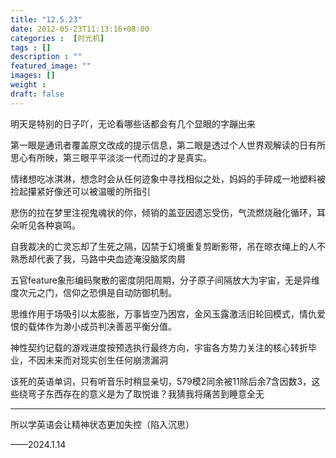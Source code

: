 ```yaml
---
title: "12.5.23"
date: 2012-05-23T11:13:16+08:00
categories :  [时光机]
tags : []
description : ""
featured_image: ""
images: []
weight : 
draft: false
---
```


明天是特别的日子吖，无论看哪些话都会有几个显眼的字蹦出来

第一眼是通讯者覆盖原文改成的提示信息，第二眼是透过个人世界观解读的日有所思心有所映，第三眼平平淡淡一代而过的才是真实。<!--more-->

情绪想吃冰淇淋，想念时会从任何迹象中寻找相似之处，妈妈的手碎成一地塑料被捡起攥紧好像还可以被温暖的所指引

悲伤的拉在梦里注视鬼魂状的你，倾销的盖亚因遗忘受伤，气流燃烧融化循环，耳朵听见各种哀鸣。
 
自我裁决的亡灵忘却了生死之隔，囚禁于幻境重复剪断影带，吊在晾衣绳上的人不熟悉却代表了我，马路中央血迹淹没脑浆肉屑

五官feature象形编码聚散的密度阴阳周期，分子原子间隔放大为宇宙，无是异维度次元之门，信仰之恐惧是自动防御机制。

思维作用于场吸引以太膨胀，万事皆空乃困宫，金风玉露激活旧轮回模式，情仇爱恨的载体作为渺小成员判决善恶平衡分值。

神性契约记载的游戏进度按预选执行最终方向，宇宙各方势力关注的核心转折毕业，不因未来而对现实创生任何崩溃漏洞

该死的英语单词，只有听音乐时稍显亲切，579模2同余被11除后余7含因数3，这些绕弯子东西存在的意义是为了取悦谁？我猜我将痛苦到睡意全无

---
所以学英语会让精神状态更加失控（陷入沉思）

——2024.1.14